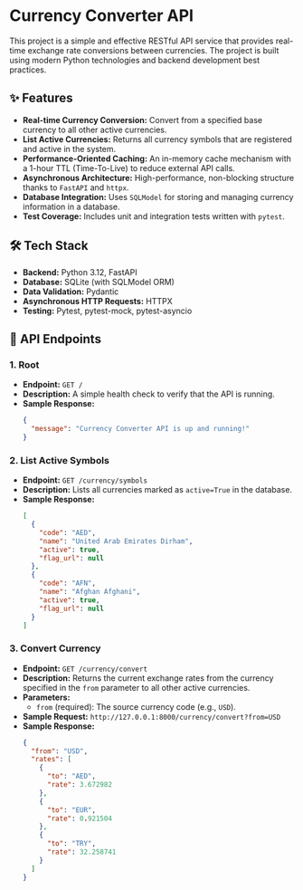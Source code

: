 # Currency Converter API

This project is a simple and effective RESTful API service that provides real-time exchange rate conversions between currencies. The project is built using modern Python technologies and backend development best practices.

## ✨ Features

-   **Real-time Currency Conversion:** Convert from a specified base currency to all other active currencies.
-   **List Active Currencies:** Returns all currency symbols that are registered and active in the system.
-   **Performance-Oriented Caching:** An in-memory cache mechanism with a 1-hour TTL (Time-To-Live) to reduce external API calls.
-   **Asynchronous Architecture:** High-performance, non-blocking structure thanks to `FastAPI` and `httpx`.
-   **Database Integration:** Uses `SQLModel` for storing and managing currency information in a database.
-   **Test Coverage:** Includes unit and integration tests written with `pytest`.

## 🛠️ Tech Stack

-   **Backend:** Python 3.12, FastAPI
-   **Database:** SQLite (with SQLModel ORM)
-   **Data Validation:** Pydantic
-   **Asynchronous HTTP Requests:** HTTPX
-   **Testing:** Pytest, pytest-mock, pytest-asyncio

## 📖 API Endpoints

### 1. Root

-   **Endpoint:** `GET /`
-   **Description:** A simple health check to verify that the API is running.
-   **Sample Response:**
    ```json
    {
      "message": "Currency Converter API is up and running!"
    }
    ```

### 2. List Active Symbols

-   **Endpoint:** `GET /currency/symbols`
-   **Description:** Lists all currencies marked as `active=True` in the database.
-   **Sample Response:**
    ```json
    [
      {
        "code": "AED",
        "name": "United Arab Emirates Dirham",
        "active": true,
        "flag_url": null
      },
      {
        "code": "AFN",
        "name": "Afghan Afghani",
        "active": true,
        "flag_url": null
      }
    ]
    ```

### 3. Convert Currency

-   **Endpoint:** `GET /currency/convert`
-   **Description:** Returns the current exchange rates from the currency specified in the `from` parameter to all other active currencies.
-   **Parameters:**
    -   `from` (required): The source currency code (e.g., `USD`).
-   **Sample Request:** `http://127.0.0.1:8000/currency/convert?from=USD`
-   **Sample Response:**
    ```json
    {
      "from": "USD",
      "rates": [
        {
          "to": "AED",
          "rate": 3.672982
        },
        {
          "to": "EUR",
          "rate": 0.921504
        },
        {
          "to": "TRY",
          "rate": 32.258741
        }
      ]
    }
    ```
